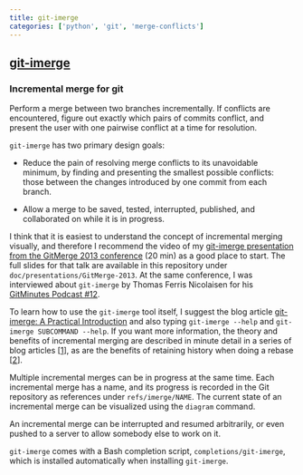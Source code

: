 ```yaml
---
title: git-imerge
categories: ['python', 'git', 'merge-conflicts']
---
```

## [git-imerge](https://github.com/mhagger/git-imerge)

### Incremental merge for git


Perform a merge between two branches incrementally. If conflicts are encountered, figure out exactly which pairs of commits conflict, and present the user with one pairwise conflict at a time for resolution.

`git-imerge` has two primary design goals:

* Reduce the pain of resolving merge conflicts to its unavoidable minimum, by finding and presenting the smallest possible conflicts: those between the changes introduced by one commit from each branch.

* Allow a merge to be saved, tested, interrupted, published, and collaborated on while it is in progress.

I think that it is easiest to understand the concept of incremental merging visually, and therefore I recommend the video of my [git-imerge presentation from the GitMerge 2013 conference](https://www.youtube.com/watch?v=FMZ2_-Ny_zc) (20 min) as a good place to start. The full slides for that talk are available in this repository under `doc/presentations/GitMerge-2013`. At the same conference, I was interviewed about `git-imerge` by Thomas Ferris Nicolaisen for his [GitMinutes Podcast #12](https://episodes.gitminutes.com/2013/06/gitminutes-12-git-merge-2013-part-4.html).

To learn how to use the `git-imerge` tool itself, I suggest the blog article [git-imerge: A Practical Introduction](https://softwareswirl.blogspot.com/2013/05/git-imerge-practical-introduction.html) and also typing `git-imerge --help` and `git-imerge SUBCOMMAND --help`. If you want more information, the theory and benefits of incremental merging are described in minute detail in a series of blog articles [[1](#REF1)], as are the benefits of retaining history when doing a rebase [[2](#REF2)].

Multiple incremental merges can be in progress at the same time. Each incremental merge has a name, and its progress is recorded in the Git repository as references under `refs/imerge/NAME`. The current state of an incremental merge can be visualized using the `diagram` command.

An incremental merge can be interrupted and resumed arbitrarily, or even pushed to a server to allow somebody else to work on it.

`git-imerge` comes with a Bash completion script, `completions/git-imerge`, which is installed automatically when installing `git-imerge`.

